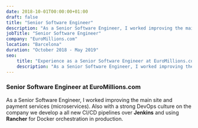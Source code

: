 ```yaml
---
date: 2018-10-01T00:00:00+01:00
draft: false
title: "Senior Software Engineer"
description: "As a Senior Software Engineer, I worked improving the main site and payment services (microservices)."
jobTitle: "Senior Software Engineer"
company: "EuroMillions.com"
location: "Barcelona"
duration: "October 2018 - May 2019"
seo:
    title: "Experience as a Senior Software Engineer at EuroMillions.com"
    description: "As a Senior Software Engineer, I worked improving the main site and payment services (microservices)."
---
```

### Senior Software Engineer at EuroMillions.com

As a Senior Software Engineer, I worked improving the main site and payment services (microservices). Also with a strong DevOps culture on the company we develop a all new CI/CD pipelines over **Jenkins** and using **Rancher** for Docker orchestration in production.
